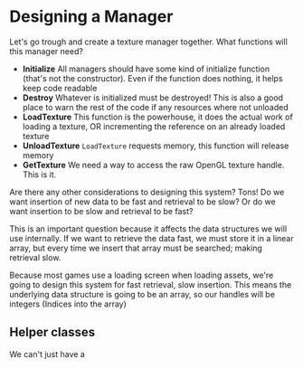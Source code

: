 # Designing a Manager

Let's go trough and create a texture manager together. What functions will this manager need?

* __Initialize__ All managers should have some kind of initialize function (that's not the constructor). Even if the function does nothing, it helps keep code readable
* __Destroy__ Whatever is initialized must be destroyed! This is also a good place to warn the rest of the code if any resources where not unloaded
* __LoadTexture__ This function is the powerhouse, it does the actual work of loading a texture, OR incrementing the reference on an already loaded texture
* __UnloadTexture__ ```LoadTexture``` requests memory, this function will release memory
* __GetTexture__ We need a way to access the raw OpenGL texture handle. This is it.

Are there any other considerations to designing this system? Tons! Do we want insertion of new data to be fast and retrieval to be slow? Or do we want insertion to be slow and retrieval to be fast? 

This is an important question because it affects the data structures we will use internally. If we want to retrieve the data fast, we must store it in a linear array, but every time we insert that array must be searched; making retrieval slow.

Because most games use a loading screen when loading assets, we're going to design this system for fast retrieval, slow insertion. This means the underlying data structure is going to be an array, so our handles will be integers (Indices into the array)

## Helper classes

We can't just have a 